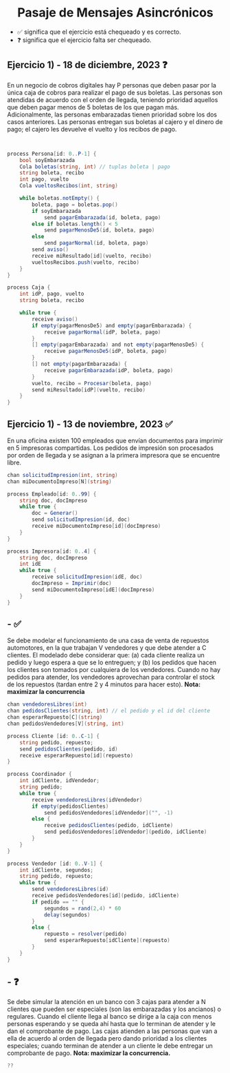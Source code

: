 <h1 align="center">Pasaje de Mensajes Asincrónicos</h1>

-   ✅ significa que el ejercicio está chequeado y es correcto.
-   ❓ significa que el ejercicio falta ser chequeado.

## Ejercicio 1) - 18 de diciembre, 2023 ❓

En un negocio de cobros digitales hay P personas que deben pasar por la única caja de cobros para realizar el pago de sus boletas. Las personas son atendidas de acuerdo con el orden de llegada, teniendo prioridad aquellos que deben pagar menos de 5 boletas de los que pagan más. Adicionalmente, las personas embarazadas tienen prioridad sobre los dos casos anteriores. Las personas entregan sus boletas al cajero y el dinero de pago; el cajero les devuelve el vuelto y los recibos de pago.

```cs


process Persona[id: 0..P-1] {
    bool soyEmbarazada
    Cola boletas(string, int) // tuplas boleta | pago
    string boleta, recibo
    int pago, vuelto
    Cola vueltosRecibos(int, string)

    while boletas.notEmpty() {
        boleta, pago = boletas.pop()
        if soyEmbarazada
            send pagarEmbarazada(id, boleta, pago)
        else if boletas.length() < 5
            send pagarMenosDe5(id, boleta, pago)
        else
            send pagarNormal(id, boleta, pago)
        send aviso()
        receive miResultado[id](vuelto, recibo)
        vueltosRecibos.push(vuelto, recibo)
    }
}

process Caja {
    int idP, pago, vuelto
    string boleta, recibo

    while true {
        receive aviso()
        if empty(pagarMenosDe5) and empty(pagarEmbarazada) {
            receive pagarNormal(idP, boleta, pago)
        }
        [] empty(pagarEmbarazada) and not empty(pagarMenosDe5) {
            receive pagarMenosDe5(idP, boleta, pago)
        }
        [] not empty(pagarEmbarazada) {
            receive pagarEmbarazada(idP, boleta, pago)
        }
        vuelto, recibo = Procesar(boleta, pago)
        send miResultado[idP](vuelto, recibo)
    }
}
```

## Ejercicio 1) - 13 de noviembre, 2023 ✅

En una oficina existen 100 empleados que envían documentos para imprimir en 5 impresoras compartidas. Los pedidos de impresión son procesados por orden de llegada y se asignan a la primera impresora que se encuentre libre.

```cs
chan solicitudImpresion(int, string)
chan miDocumentoImpreso[N](string)

process Empleado[id: 0..99] {
    string doc, docImpreso
    while true {
        doc = Generar()
        send solicitudImpresion(id, doc)
        receive miDocumentoImpreso[id](docImpreso)
    }
}

process Impresora[id: 0..4] {
    string doc, docImpreso
    int idE
    while true {
        receive solicitudImpresion(idE, doc)
        docImpreso = Imprimir(doc)
        send miDocumentoImpreso[idE](docImpreso)
    }
}
```

## - ✅

Se debe modelar el funcionamiento de una casa de venta de repuestos automotores, en la que trabajan V vendedores y que debe atender a C clientes. El modelado debe considerar que: (a) cada cliente realiza un pedido y luego espera a que se lo entreguen; y (b) los pedidos que hacen los clientes son tomados por cualquiera de los vendedores. Cuando no hay pedidos para atender, los vendedores aprovechan para controlar el stock de los repuestos (tardan entre 2 y 4 minutos para hacer esto).
**Nota: maximizar la concurrencia**

```cs
chan vendedoresLibres(int)
chan pedidosClientes(string, int) // el pedido y el id del cliente
chan esperarRepuesto[C](string)
chan pedidosVendedores[V](string, int)

process Cliente [id: 0..C-1] {
    string pedido, repuesto;
    send pedidosClientes(pedido, id)
    receive esperarRepuesto[id](repuesto)
}

process Coordinador {
    int idCliente, idVendedor;
    string pedido;
    while true {
        receive vendedoresLibres(idVendedor)
        if empty(pedidosClientes)
            send pedidosVendedores[idVendedor]("", -1)
        else {
            receive pedidosClientes(pedido, idCliente)
            send pedidosVendedores[idVendedor](pedido, idCliente)
        }
    }
}

process Vendedor [id: 0..V-1] {
    int idCliente, segundos;
    string pedido, repuesto;
    while true {
        send vendedoresLibres(id)
        receive pedidosVendedores[id](pedido, idCliente)
        if pedido == "" {
            segundos = rand(2,4) * 60
            delay(segundos)
        }
        else {
            repuesto = resolver(pedido)
            send esperarRepuesto[idCliente](repuesto)
        }
    }
}
```

## - ❓

Se debe simular la atención en un banco con 3 cajas para atender a N clientes que pueden ser especiales (son las embarazadas y los ancianos) o regulares. Cuando el cliente llega al banco se dirige a la caja con menos personas esperando y se queda ahí hasta que lo terminan de atender y le dan el comprobante de pago. Las cajas atienden a las personas que van a ella de acuerdo al orden de llegada pero dando prioridad a los clientes especiales; cuando terminan de atender a un cliente le debe entregar un comprobante de pago.
**Nota: maximizar la concurrencia.**

```cs
??
```
